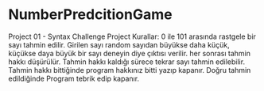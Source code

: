 # NumberPredcitionGame
Project 01 - Syntax Challenge Project
Kurallar: 
0 ile 101 arasında rastgele bir sayı tahmin edilir.
Girilen sayı random sayıdan büyükse daha küçük, küçükse daya büyük bir sayı deneyin diye çıktısı verilir.
her sonrası tahmin hakkı düşürülür.
Tahmin hakkı kaldığı sürece tekrar sayı tahmin edilebilir.
Tahmin hakkı bittiğinde program hakkınız bitti yazıp kapanır.
Doğru tahmin edildiğinde Program tebrik edip kapanır.
